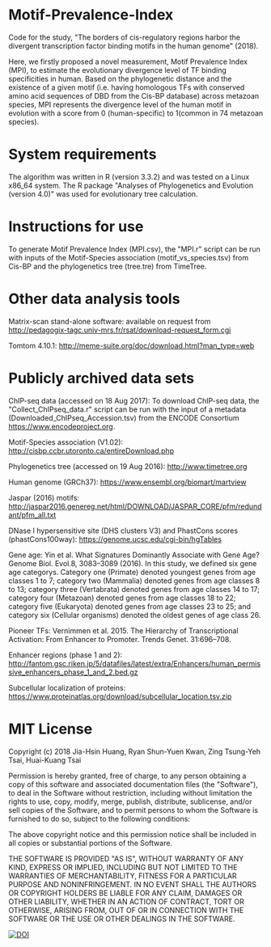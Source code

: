 # Motif-Prevalence-Index
Code for the study, "The borders of cis-regulatory regions harbor the divergent transcription factor binding motifs in the human genome" (2018).

Here, we firstly proposed a novel measurement, Motif Prevalence Index (MPI), to estimate the evolutionary divergence level of TF binding specificities in human. Based on the phylogenetic distance and the existence of a given motif (i.e. having homologous TFs with conserved amino acid sequences of DBD from the Cis-BP database) across metazoan species, MPI represents the divergence level of the human motif in evolution with a score from 0 (human-specific) to 1(common in 74 metazoan species).

# System requirements
The algorithm was written in R (version 3.3.2) and was tested on a Linux x86_64 system. The R package "Analyses of Phylogenetics and Evolution (version 4.0)" was used for evolutionary tree calculation.

# Instructions for use 
To generate Motif Prevalence Index (MPI.csv), the "MPI.r" script can be run with inputs of the Motif-Species association (motif_vs_species.tsv) from Cis-BP and the phylogenetics tree (tree.tre) from TimeTree.

# Other data analysis tools
Matrix-scan stand-alone software: available on request from http://pedagogix-tagc.univ-mrs.fr/rsat/download-request_form.cgi

Tomtom 4.10.1: http://meme-suite.org/doc/download.html?man_type=web

# Publicly archived data sets
ChIP-seq data (accessed on 18 Aug 2017): To download ChIP-seq data, the "Collect_ChIPseq_data.r" script can be run with the input of a metadata (Downloaded_ChIPseq_Accession.tsv) from the ENCODE Consortium https://www.encodeproject.org.

Motif-Species association (V1.02): http://cisbp.ccbr.utoronto.ca/entireDownload.php

Phylogenetics tree (accessed on 19 Aug 2016): http://www.timetree.org

Human genome (GRCh37): https://www.ensembl.org/biomart/martview

Jaspar (2016) motifs: http://jaspar2016.genereg.net/html/DOWNLOAD/JASPAR_CORE/pfm/redundant/pfm_all.txt

DNase I hypersensitive site (DHS clusters V3) and PhastCons scores (phastCons100way): https://genome.ucsc.edu/cgi-bin/hgTables

Gene age: Yin et al. What Signatures Dominantly Associate with Gene Age? Genome Biol. Evol.8, 3083–3089 (2016). 
In this study, we defined six gene age categorys. Category one (Primate) denoted youngest genes from age classes 1 to 7; category two (Mammalia) denoted genes from age classes 8 to 13; category three (Vertabrata) denoted genes from age classes 14 to 17; category four (Metazoan) denoted genes from age classes 18 to 22; category five (Eukaryota) denoted genes from age classes 23 to 25; and category six (Cellular organisms) denoted the oldest genes of age class 26.

Pioneer TFs: Vernimmen et al. 2015. The Hierarchy of Transcriptional Activation: From Enhancer to Promoter. Trends Genet. 31:696–708.

Enhancer regions (phase 1 and 2): http://fantom.gsc.riken.jp/5/datafiles/latest/extra/Enhancers/human_permissive_enhancers_phase_1_and_2.bed.gz

Subcellular localization of proteins: https://www.proteinatlas.org/download/subcellular_location.tsv.zip

# MIT License
Copyright (c) 2018 Jia-Hsin Huang, Ryan Shun-Yuen Kwan, Zing Tsung-Yeh Tsai, Huai-Kuang Tsai

Permission is hereby granted, free of charge, to any person obtaining a copy of this software and associated documentation files (the "Software"), to deal in the Software without restriction, including without limitation the rights to use, copy, modify, merge, publish, distribute, sublicense, and/or sell copies of the Software, and to permit persons to whom the Software is furnished to do so, subject to the following conditions:

The above copyright notice and this permission notice shall be included in all copies or substantial portions of the Software.

THE SOFTWARE IS PROVIDED "AS IS", WITHOUT WARRANTY OF ANY KIND, EXPRESS OR IMPLIED, INCLUDING BUT NOT LIMITED TO THE WARRANTIES OF MERCHANTABILITY, FITNESS FOR A PARTICULAR PURPOSE AND NONINFRINGEMENT. IN NO EVENT SHALL THE AUTHORS OR COPYRIGHT HOLDERS BE LIABLE FOR ANY CLAIM, DAMAGES OR OTHER LIABILITY, WHETHER IN AN ACTION OF CONTRACT, TORT OR OTHERWISE, ARISING FROM, OUT OF OR IN CONNECTION WITH THE SOFTWARE OR THE USE OR OTHER DEALINGS IN THE SOFTWARE.

<a href="https://doi.org/10.5281/zenodo.1208608"><img src="https://zenodo.org/badge/DOI/10.5281/zenodo.1208608.svg" alt="DOI"></a>
